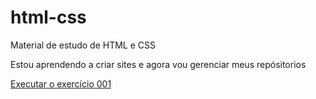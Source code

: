 # html-css
 Material de estudo de HTML e CSS

 Estou aprendendo a criar sites e agora vou gerenciar meus repósitorios

 <a href="https://josielborges3.github.io/html-css/exercicios/ex001/index.html">Executar o exercício 001</a>
